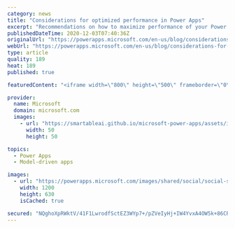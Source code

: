 ```yaml
---
category: news
title: "Considerations for optimized performance in Power Apps"
excerpt: "Recommendations on how to maximize performance of your Power Apps "
publishedDateTime: 2020-12-03T07:40:36Z
originalUrl: "https://powerapps.microsoft.com/en-us/blog/considerations-for-optimized-performance-in-power-apps/"
webUrl: "https://powerapps.microsoft.com/en-us/blog/considerations-for-optimized-performance-in-power-apps/"
type: article
quality: 189
heat: 189
published: true

featuredContent: "<iframe width=\"800\" height=\"500\" frameborder=\"0\" src=\"https://www.youtube.com/embed/jcKoqC9Vfmo\" allow=\"accelerometer; autoplay; encrypted-media; gyroscope; picture-in-picture\" allowfullscreen></iframe>"

provider:
  name: Microsoft
  domain: microsoft.com
  images:
    - url: "https://smartableai.github.io/microsoft-power-apps/assets/images/organizations/microsoft.com-50x50.jpg"
      width: 50
      height: 50

topics:
  - Power Apps
  - Model-driven apps

images:
  - url: "https://powerapps.microsoft.com/images/shared/social/social-share-post-ignite.png"
    width: 1200
    height: 630
    isCached: true

secured: "NQghoXpRWktV/41F1LwrodfSctEZ3WYp7+/pZVeIyHj+IW4YvxA4OW5k+86CRO6r1R+WL8OQfA2/yOs/RHiPjUh/DWVy6NDfWwz5Vagvp2W+X8rLprWAwLEg407GFLteZQlb9jr2jZTwuesy4wkRGDXH10wuWVGs1nmTkFesr2h/lEjwrSXuGwXibJlEwhg21uTIApzFEeKtuEZ7wOpEk0FH13xZ+j17TL9qpcZJxs64tQEU1HtQ+nrcOOiSVC4Wqp7F+R6IIj20/Dp3g+G4jzXRKQw5wHB49XZAzMg149zBFLSq4eY8s+xngd3ZnVlTPRxVbHH/3DRvmc1wjF+Wp5MxBVKCej/u/ND6aL352EFSQfLnG4q0j1YXVWUNPe9X8Vddd/31x0oevRfSfQhBtNgKMzPuy8IsGdWlzlgk1Bs=;3QMWFu+HVJDqh56FIL0wGQ=="
---
```


